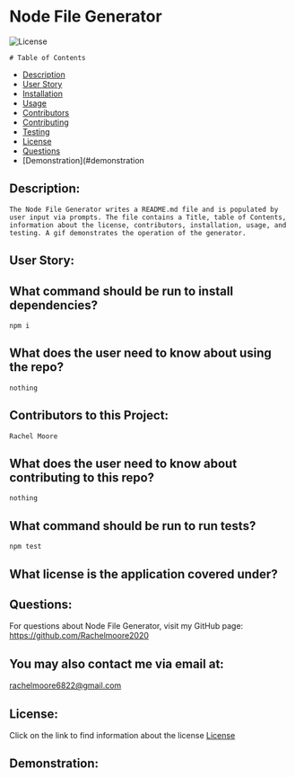 

  # Node File Generator

  ![License](https://img.shields.io/badge/License--blue.svg "License Badge")
  
    # Table of Contents

* [Description](#description)
* [User Story](#user-story)
* [Installation](#what-command-should-be-run-to-install-dependencies)
* [Usage](#what-does-the-user-need-to-know-about-using-the-repo)
* [Contributors](#contributors-to-this-project)
* [Contributing](#what-does-the-user-need-to-know-about-contributing-to-this-repo)
* [Testing](#what-command-should-be-run-to-run-tests)
* [License](#what-license-is-the-application-covered-under)
* [Questions](#questions)
* [Demonstration](#demonstration
    

## Description:
    The Node File Generator writes a README.md file and is populated by user input via prompts. The file contains a Title, table of Contents, information about the license, contributors, installation, usage, and testing. A gif demonstrates the operation of the generator.

## User Story:
    

## What command should be run to install dependencies?
    npm i

## What does the user need to know about using the repo?
    nothing

## Contributors to this Project:
    Rachel Moore

## What does the user need to know about contributing to this repo?
    nothing

## What command should be run to run tests?
    npm test

## What license is the application covered under?
    

## Questions:
For questions about Node File Generator, visit my GitHub page:
    https://github.com/Rachelmoore2020
  
  ## You may also contact me via email at:
  rachelmoore6822@gmail.com
  
  ## License:
  Click on the link to find information about the license
  [License](https://opensource.org/licenses/)

## Demonstration:
